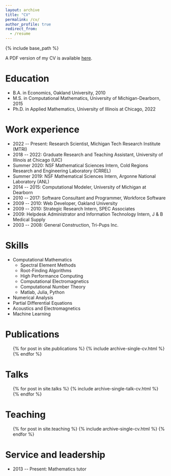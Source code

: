```yaml
---
layout: archive
title: "CV"
permalink: /cv/
author_profile: true
redirect_from:
  - /resume
---
```


{% include base_path %}

A PDF version of my CV is available [here](https://matthewshawnkehoe.github.io/files/kehoe_cv.pdf).

Education
======
* B.A. in Economics, Oakland University, 2010
* M.S. in Computational Mathematics, University of Michigan-Dearborn, 2015
* Ph.D. in Applied Mathematics, University of Illinois at Chicago, 2022

Work experience
======
* 2022 -- Present: Research Scientist, Michigan Tech Research Institute (MTRI)
* 2018 -- 2022: Graduate Research and Teaching Assistant, University of Illinois at Chicago (UIC)
* Summer 2020: NSF Mathematical Sciences Intern, Cold Regions Research and Engineering Laboratory (CRREL)
* Summer 2019: NSF Mathematical Sciences Intern, Argonne National Laboratory (ANL)
* 2014 -- 2015: Computational Modeler, University of Michigan at Dearborn
* 2010 -- 2017: Software Consultant and Programmer, Workforce Software
* 2009 -- 2010: Web Developer, Oakland University
* 2009 -- 2010: Strategic Research Intern, SPEC Associates
* 2009: Helpdesk Administrator and Information Technology Intern, J & B Medical Supply
* 2003 -- 2008: General Construction, Tri-Pups Inc.
  
Skills
======
* Computational Mathematics
  * Spectral Element Methods
  * Root-Finding Algorithms
  * High Performance Computing
  * Computational Electromagnetics
  * Computational Number Theory
  * Matlab, Julia, Python
* Numerical Analysis
* Partial Differential Equations
* Acoustics and Electromagnetics
* Machine Learning

Publications
======
  <ul>{% for post in site.publications %}
    {% include archive-single-cv.html %}
  {% endfor %}</ul>
  
Talks
======
  <ul>{% for post in site.talks %}
    {% include archive-single-talk-cv.html %}
  {% endfor %}</ul>
  
Teaching
======
  <ul>{% for post in site.teaching %}
    {% include archive-single-cv.html %}
  {% endfor %}</ul>
  
Service and leadership
======
* 2013 -- Present: Mathematics tutor
